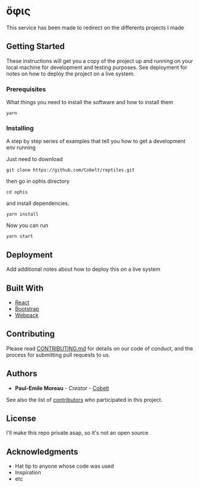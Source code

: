 # ὄφις

This service has been made to redirect on the differents projects I made

## Getting Started

These instructions will get you a copy of the project up and running on your local machine for development and testing purposes. See deployment for notes on how to deploy the project on a live system.

### Prerequisites

What things you need to install the software and how to install them

```
yarn
```

### Installing

A step by step series of examples that tell you how to get a development env running

Just need to download

```
git clone https://github.com/Cobelt/reptiles.git
```
then go in ophis directory
```
cd ophis
```
and install dependencies.
```
yarn install
```
Now you can run
```
yarn start
```

## Deployment

Add additional notes about how to deploy this on a live system

## Built With

* [React](https://reactjs.org/)
* [Bootstrap](https://getbootstrap.com/)
* [Webpack](https://webpack.js.org/)

## Contributing

Please read [CONTRIBUTING.md](https://gist.github.com/PurpleBooth/b24679402957c63ec426) for details on our code of conduct, and the process for submitting pull requests to us.

## Authors

* **Paul-Emile Moreau** - *Creator* - [Cobelt](https://github.com/Cobelt)

See also the list of [contributors](https://github.com/Cobelt/reptiles/contributors) who participated in this project.

## License

I'll make this repo private asap, so it's not an open source

## Acknowledgments

* Hat tip to anyone whose code was used
* Inspiration
* etc